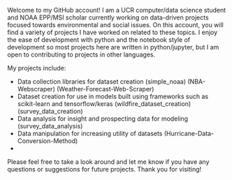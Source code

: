 
<!---
DevinRShaw/DevinRShaw is a ✨ special ✨ repository because its `README.md` (this file) appears on your GitHub profile.
You can click the Preview link to take a look at your changes.
--->
Welcome to my GitHub account! I am a UCR computer/data science student and NOAA EPP/MSI scholar currently working on data-driven projects focused towards environmental and social issues. On this account, you will find a variety of projects I have worked on related to these topics. I enjoy the ease of development with python and the notebook style of development so most projects here are written in python/jupyter, but I am open to contributing to projects in other languages.

My projects include:

- Data collection libraries for dataset creation (simple_noaa) (NBA-Webscraper) (Weather-Forecast-Web-Scraper)
- Dataset creation for use in models built using frameworks such as scikit-learn and tensorflow/keras (wildfire_dataset_creation) (survey_data_creation)
- Data analysis for insight and prospecting data for modeling (survey_data_analysis)
- Data manipulation for increasing utility of datasets (Hurricane-Data-Conversion-Method)
- 
Please feel free to take a look around and let me know if you have any questions or suggestions for future projects. Thank you for visiting!

